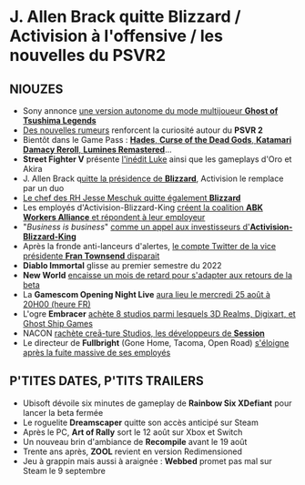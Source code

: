 # J. Allen Brack quitte Blizzard / Activision à l'offensive / les nouvelles du PSVR2

## NIOUZES

- Sony annonce [une version autonome du mode multijoueur **Ghost of Tsushima Legends**](https://blog.playstation.com/2021/08/04/ghost-of-tsushima-legends-gets-standalone-release-adds-new-rivals-mode-on-september-3/)
- [Des nouvelles rumeurs](https://www.gamekult.com/actualite/ps-vr-nouvelle-generation-de-nouvelles-rumeurs-font-surface-3050841645.html) renforcent la curiosité autour du **PSVR 2**
- Bientôt dans le Game Pass : [**Hades**, **Curse of the Dead Gods**, **Katamari Damacy Reroll**, **Lumines Remastered**](https://www.polygon.com/22607422/xbox-game-pass-august-2021-free-games-hades-skate-katamari-gta)...
- **Street Fighter V** présente [l'inédit Luke](https://www.youtube.com/watch?v=glOeUxrEWN4) ainsi que les gameplays d'Oro et Akira
- J. Allen Brack q[uitte la présidence de **Blizzard**](https://www.gamekult.com/actualite/j-allen-brack-quitte-la-presidence-de-blizzard-3050841623.html), Activision le remplace par un duo
- [Le chef des RH Jesse Meschuk quitte également **Blizzard**](https://www.gamekult.com/actualite/jesse-meschuk-directeur-des-ressources-humaines-de-blizzard-quitte-lui-aussi-la-societe-3050841651.html?utm_term=Autofeed&utm_medium=Social&utm_source=Twitter#Echobox=1628087133)
- Les employés d'Activision-Blizzard-King [créent la coalition **ABK Workers Alliance** et répondent à leur employeur](https://www.pcgamesn.com/abk-workers-alliance)
- "_Business is business_" [comme un appel aux investisseurs d'**Activision-Blizzard-King**](https://kotaku.com/activision-blizzard-s-latest-investor-call-was-an-espec-1847422536)
- Après la fronde anti-lanceurs d'alertes, [le compte Twitter de la vice présidente **Fran Townsend** disparait](uhttps://www.pcgamer.com/defensive-activision-blizzard-executive-deletes-her-twitter-account/rl)
- **Diablo Immortal** glisse au premier semestre du 2022
- **New World** [encaisse un mois de retard pour s'adapter aux retours de la beta](https://www.polygon.com/22609853/amazon-game-studios-new-world-mmo-delay-release-date)
- La **Gamescom Opening Night Live** [aura lieu le mercredi 25 août à 20H00 (heure FR)](https://www.gematsu.com/2021/03/gamescom-2021-opening-night-live-set-for-august-24-gamescom-2021-planned-as-hybrid-event)
- L'ogre **Embracer** [achète 8 studios parmi lesquels 3D Realms, Digixart, et Ghost Ship Games](https://www.gamekult.com/actualite/embracer-annonce-8-nouvelles-acquisitions-dont-3d-realms-et-digixart-3050841671.html)
- NACON [rachète creā-ture Studios, les développeurs de **Session**](https://www.gamekult.com/actualite/nacon-annonce-l-acquisition-du-studio-de-session-3050841629.html)
- Le directeur de **Fullbright** (Gone Home, Tacoma, Open Road) [s'éloigne après la fuite massive de ses employés](https://www.polygon.com/22610490/fullbright-steve-gaynor-controversy-stepped-down-open-roads)

## P'TITES DATES, P'TITS TRAILERS

- Ubisoft dévoile six minutes de gameplay de **Rainbow Six XDefiant** pour lancer la beta fermée
- Le roguelite **Dreamscaper** quitte son accès anticipé sur Steam
- Après le PC, **Art of Rally** sort le 12 août sur Xbox et Switch
- Un nouveau brin d'ambiance de **Recompile** avant le 19 août
- Trente ans après, **ZOOL** revient en version Redimensioned
- Jeu à grappin mais aussi à araignée : **Webbed** promet pas mal sur Steam le 9 septembre
